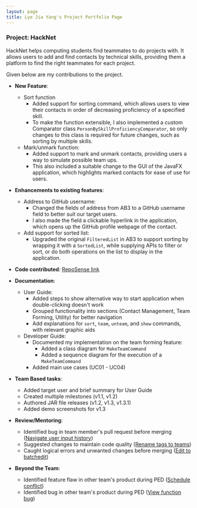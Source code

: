 ```yaml
---
layout: page
title: Lye Jia Yang's Project Portfolio Page
---
```


### Project: HackNet

HackNet helps computing students find teammates to do projects with. It allows users to add and find contacts by technical skills, providing them a platform to find the right teammates for each project.

Given below are my contributions to the project.

* **New Feature**:
  * Sort function
    * Added support for sorting command, which allows users to view their contacts in order of decreasing proficiency of a specified skill.
    * To make the function extensible, I also implemented a custom Comparator class `PersonBySkillProficiencyComparator`, so only changes to this class is required for future changes, such as sorting by multiple skills.
  * Mark/unmark function:
    * Added support to mark and unmark contacts, providing users a way to simulate possible team ups.
    * This also included a suitable change to the GUI of the JavaFX application, which highlights marked contacts for ease of use for users.


* **Enhancements to existing features**:
  * Address to GitHub username:
    * Changed the fields of address from AB3 to a GitHub username field to better suit our target users.
    * I also made the field a clickable hyperlink in the application, which opens up the GitHub profile webpage of the contact.
  * Add support for sorted list:
    * Upgraded the original `FilteredList` in AB3 to support sorting by wrapping it with a `SortedList`, while supplying APIs to filter or sort, or do both operations on the list to display in the application.


* **Code contributed**: [RepoSense link](https://nus-cs2103-ay2122s2.github.io/tp-dashboard/?search=jiaaa-yang&breakdown=true&sort=groupTitle&sortWithin=title&since=2022-02-18&timeframe=commit&mergegroup=&groupSelect=groupByRepos&checkedFileTypes=docs~functional-code~test-code~other)


* **Documentation**:
  * User Guide:
    * Added steps to show alternative way to start application when double-clicking doesn't work
    * Grouped functionality into sections (Contact Management, Team Forming, Utility) for better navigation
    * Add explanations for `sort`, `team`, `unteam`, and `show` commands, with relevant graphic aids
  * Developer Guide:
    * Documented my implementation on the team forming feature:
      * Added a class diagram for `MakeTeamCommand`
      * Added a sequence diagram for the execution of a `MakeTeamCommand`
    * Added main use cases (UC01 - UC04)


* **Team Based tasks**:
  * Added target user and brief summary for User Guide
  * Created multiple milestones (v1.1, v1.2)
  * Authored JAR file releases (v1.2, v1.3, v1.3.1)
  * Added demo screenshots for v1.3


* **Review/Mentoring**:
  * Identified bug in team member's pull request before merging ([Navigate user input history](https://github.com/AY2122S2-CS2103T-W13-3/tp/pull/69))
  * Suggested changes to maintain code quality ([Rename tags to teams](https://github.com/AY2122S2-CS2103T-W13-3/tp/pull/48))
  * Caught logical errors and unwanted changes before merging ([Edit to batchedit](https://github.com/AY2122S2-CS2103T-W13-3/tp/pull/84))


* **Beyond the Team**:
  * Identified feature flaw in other team's product during PED ([Schedule conflict](https://github.com/AY2122S2-CS2103-F09-1/tp/issues/211))
  * Identified bug in other team's product during PED ([View function bug](https://github.com/AY2122S2-CS2103-F09-1/tp/issues/215))
